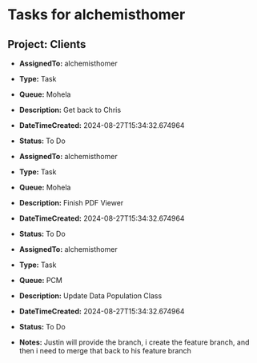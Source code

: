 # Tasks for alchemisthomer

## Project: Clients
- **AssignedTo:** alchemisthomer
- **Type:** Task
- **Queue:** Mohela
- **Description:** Get back to Chris
- **DateTimeCreated:** 2024-08-27T15:34:32.674964
- **Status:** To Do

- **AssignedTo:** alchemisthomer
- **Type:** Task
- **Queue:** Mohela
- **Description:** Finish PDF Viewer
- **DateTimeCreated:** 2024-08-27T15:34:32.674964
- **Status:** To Do

- **AssignedTo:** alchemisthomer
- **Type:** Task
- **Queue:** PCM
- **Description:** Update Data Population Class
- **DateTimeCreated:** 2024-08-27T15:34:32.674964
- **Status:** To Do
- **Notes:** Justin will provide the branch, i create the feature branch, and then i need to merge that back to his feature branch